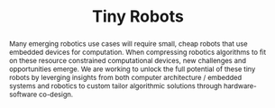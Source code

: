 ---
type: "projects"
title: "Tiny Robots"
listPriority: "2" # Code used for list order
projectCode: TinyRobots

# Course Overiew Abstract.
abstract: Many emerging robotics use cases will require small, cheap robots that use embedded devices for computation. When compressing robotics algorithms to fit on these resource constrained computational devices, new challenges and opportunities emerge. We are working to unlock the full potential of these tiny robots by leverging insights from both computer architecture / embedded systems and robotics to custom tailor algorithmic solutions through hardware-software co-design. 
abstract2:
abstract3:

# Summary. An optional shortened abstract.
summary: 

# Collaborators (for those outside of publication list)
collaborators: []


# Featured image -- named `featured.jpg/png` in this folder. 
image:
  caption: ''
  focal_point: ''
  preview_only: false

---